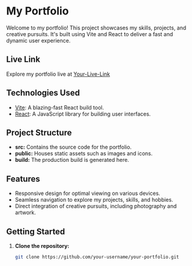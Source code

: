 # My Portfolio

Welcome to my portfolio! This project showcases my skills, projects, and creative pursuits. It's built using Vite and React to deliver a fast and dynamic user experience.

## Live Link

Explore my portfolio live at [Your-Live-Link](https://my-portfolio-1nishitagupta.vercel.app/)

## Technologies Used

- [Vite](https://vitejs.dev/): A blazing-fast React build tool.
- [React](https://reactjs.org/): A JavaScript library for building user interfaces.

## Project Structure

- **src:** Contains the source code for the portfolio.
- **public:** Houses static assets such as images and icons.
- **build:** The production build is generated here.

## Features

- Responsive design for optimal viewing on various devices.
- Seamless navigation to explore my projects, skills, and hobbies.
- Direct integration of creative pursuits, including photography and artwork.

## Getting Started

1. **Clone the repository:**
   ```bash
   git clone https://github.com/your-username/your-portfolio.git
   ```
